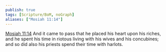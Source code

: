 ```yaml
---
publish: true
tags: [Scripture/BoM, noGraph]
aliases: ["Mosiah 11:14"]
---
```

[Mosiah 11:14](https://churchofjesuschrist.org/study/scriptures/bofm/mosiah/11?lang=eng&id=p14#p14) And it came to pass that he placed his heart upon his riches, and he spent his time in riotous living with his wives and his concubines; and so did also his priests spend their time with harlots.
